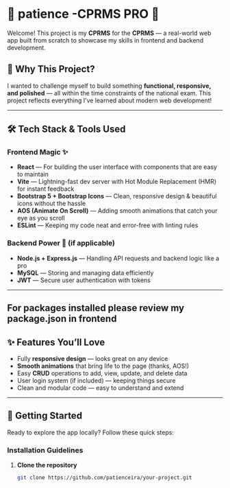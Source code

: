 # 🎉 patience -CPRMS PRO 🎉

Welcome! This project is my **CPRMS** for the **CPRMS** — a real-world web app built from scratch to showcase my skills in frontend and backend development.  

## 🚀 Why This Project?

I wanted to challenge myself to build something **functional, responsive, and polished** — all within the time constraints of the national exam. This project reflects everything I’ve learned about modern web development!

---

## 🛠️ Tech Stack & Tools Used

### Frontend Magic ✨
- **React** — For building the user interface with components that are easy to maintain  
- **Vite** — Lightning-fast dev server with Hot Module Replacement (HMR) for instant feedback  
- **Bootstrap 5 + Bootstrap Icons** — Clean, responsive design & beautiful icons without the hassle  
- **AOS (Animate On Scroll)** — Adding smooth animations that catch your eye as you scroll  
- **ESLint** — Keeping my code neat and error-free with linting rules  

### Backend Power 💪 (if applicable)
- **Node.js + Express.js** — Handling API requests and backend logic like a pro  
- **MySQL** — Storing and managing data efficiently  
- **JWT** — Secure user authentication with tokens  

---

## For packages installed please review my package.json  in frontend


## ✨ Features You’ll Love

- Fully **responsive design** — looks great on any device  
- **Smooth animations** that bring life to the page (thanks, AOS!)  
- Easy **CRUD** operations to add, view, update, and delete data  
- User login system (if included) — keeping things secure  
- Clean and modular code — easy to understand and extend  

---

## 🏁 Getting Started

Ready to explore the app locally? Follow these quick steps:

### Installation Guidelines

1. **Clone the repository**  
   ```bash
   git clone https://github.com/patienceira/your-project.git

